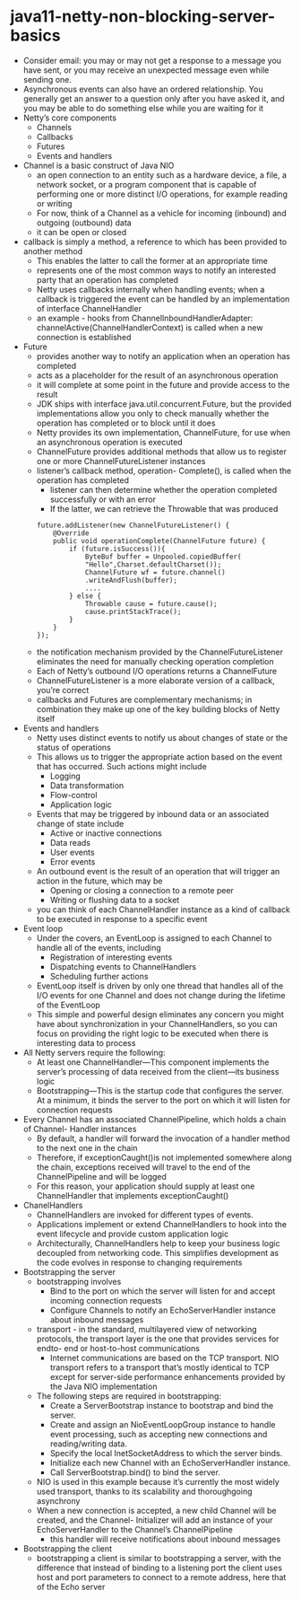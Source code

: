 # java11-netty-non-blocking-server-basics

* Consider
  email: you may or may not get a response to a message you have sent, or you may
  receive an unexpected message even while sending one.
* Asynchronous events can also
  have an ordered relationship. You generally get an answer to a question only after you
  have asked it, and you may be able to do something else while you are waiting for it
* Netty’s core components
    * Channels
    * Callbacks
    * Futures
    * Events and handlers
* Channel is a basic construct of Java NIO
    * an open connection to an entity such as a hardware device, a file, a
    network socket, or a program component that is capable of performing
    one or more distinct I/O operations, for example reading or writing
    * For now, think of a Channel as a vehicle for incoming (inbound) and outgoing (outbound)
      data
    * it can be open or closed
* callback is simply a method, a reference to which has been provided to another
  method
    * This enables the latter to call the former at an appropriate time
    * represents one of the most
      common ways to notify an interested party that an operation has completed
    * Netty uses callbacks internally when handling events; when a callback is triggered
      the event can be handled by an implementation of interface ChannelHandler
    * an example - hooks from ChannelInboundHandlerAdapter: channelActive(ChannelHandlerContext) 
    is called when a new connection is established
* Future
    * provides another way to notify an application when an operation has completed
    * acts as a placeholder for the result of an asynchronous operation
    * it will complete at some point in the future and provide access to the result
    * JDK ships with interface java.util.concurrent.Future, but the provided
      implementations allow you only to check manually whether the operation has completed
      or to block until it does
    * Netty provides its own
      implementation, ChannelFuture, for use when an asynchronous operation is executed
    * ChannelFuture provides additional methods that allow us to register one or
      more ChannelFutureListener instances
    * listener’s callback method, operation-
      Complete(), is called when the operation has completed
        * listener can then determine
          whether the operation completed successfully or with an error
        * If the latter, we
          can retrieve the Throwable that was produced
        ```
        future.addListener(new ChannelFutureListener() {
            @Override
            public void operationComplete(ChannelFuture future) {
                if (future.isSuccess()){
                    ByteBuf buffer = Unpooled.copiedBuffer(
                    "Hello",Charset.defaultCharset());
                    ChannelFuture wf = future.channel()
                    .writeAndFlush(buffer);
                    ....
                } else {
                    Throwable cause = future.cause();
                    cause.printStackTrace();
                }
            }
        });
        ```
    * the notification mechanism
      provided by the ChannelFutureListener eliminates the need for manually checking
      operation completion
    * Each of Netty’s outbound I/O operations returns a ChannelFuture
    * ChannelFutureListener is a more elaborate version of a
      callback, you’re correct
    * callbacks and Futures are complementary mechanisms;
      in combination they make up one of the key building blocks of Netty itself
* Events and handlers
    * Netty uses distinct events to notify us about changes of state or the status of operations
    * This allows us to trigger the appropriate action based on the event that has
      occurred. Such actions might include
      * Logging
      * Data transformation
      * Flow-control
      * Application logic
    * Events that may be triggered by inbound data or an
      associated change of state include
      * Active or inactive connections
      * Data reads
      * User events
      * Error events
    * An outbound event is the result of an operation that will trigger an action in the
      future, which may be
      * Opening or closing a connection to a remote peer
      * Writing or flushing data to a socket
    * you can think of each ChannelHandler instance as a kind of callback to be executed
      in response to a specific event
* Event loop
    * Under the covers,
      an EventLoop is assigned to each Channel to handle all of the events, including
      * Registration of interesting events
      * Dispatching events to ChannelHandlers
      * Scheduling further actions
    * EventLoop itself is driven by only one thread that handles all of the I/O events for
      one Channel and does not change during the lifetime of the EventLoop
    * This simple
      and powerful design eliminates any concern you might have about synchronization in
      your ChannelHandlers, so you can focus on providing the right logic to be executed
      when there is interesting data to process
* All Netty servers require the following:
    * At least one ChannelHandler—This component implements the server’s processing
      of data received from the client—its business logic
    * Bootstrapping—This is the startup code that configures the server. At a minimum,
      it binds the server to the port on which it will listen for connection requests
* Every Channel has an associated ChannelPipeline, which holds a chain of Channel-
  Handler instances
  * By default, a handler will forward the invocation of a handler
    method to the next one in the chain
  * Therefore, if exceptionCaught()is not implemented
    somewhere along the chain, exceptions received will travel to the end of the
    ChannelPipeline and will be logged
  * For this reason, your application should supply
    at least one ChannelHandler that implements exceptionCaught()
* ChanelHandlers
    * ChannelHandlers are invoked for different types of events.
    * Applications implement or extend ChannelHandlers to hook into the event lifecycle
      and provide custom application logic
    * Architecturally, ChannelHandlers help to keep your business logic decoupled
      from networking code. This simplifies development as the code evolves in
      response to changing requirements
* Bootstrapping the server
    * bootstrapping involves
        * Bind to the port on which the server will listen for and accept incoming connection
          requests
        * Configure Channels to notify an EchoServerHandler instance about inbound
          messages
    * transport - in the standard, multilayered view
      of networking protocols, the transport layer is the one that provides services for endto-
      end or host-to-host communications
      * Internet communications are based on the TCP transport. NIO transport refers to a
        transport that’s mostly identical to TCP except for server-side performance enhancements
        provided by the Java NIO implementation
    * The following steps are required in bootstrapping:
      * Create a ServerBootstrap instance to bootstrap and bind the server.
      * Create and assign an NioEventLoopGroup instance to handle event processing,
      such as accepting new connections and reading/writing data.
      * Specify the local InetSocketAddress to which the server binds.
      * Initialize each new Channel with an EchoServerHandler instance.
      * Call ServerBootstrap.bind() to bind the server.
    * NIO is used in this example because it’s currently the most widely used transport,
      thanks to its scalability and thoroughgoing asynchrony
    * When a
      new connection is accepted, a new child Channel will be created, and the Channel-
      Initializer will add an instance of your EchoServerHandler to the Channel’s
      ChannelPipeline
      * this handler will receive notifications
        about inbound messages
* Bootstrapping the client
    * bootstrapping a client is similar to bootstrapping a
      server, with the difference that instead of binding to a listening port the client uses
      host and port parameters to connect to a remote address, here that of the Echo server